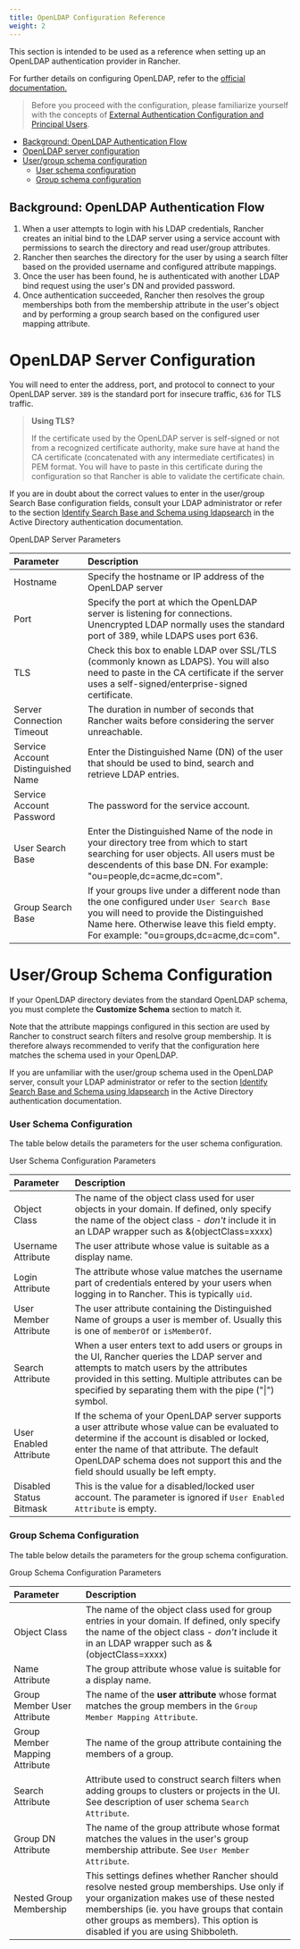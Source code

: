 ```yaml
---
title: OpenLDAP Configuration Reference
weight: 2
---
```


This section is intended to be used as a reference when setting up an OpenLDAP authentication provider in Rancher.

For further details on configuring OpenLDAP, refer to the [official documentation.](https://www.openldap.org/doc/)

> Before you proceed with the configuration, please familiarize yourself with the concepts of [External Authentication Configuration and Principal Users]({{<baseurl>}}/rancher/v2.0-v2.4/en/admin-settings/authentication/#external-authentication-configuration-and-principal-users).

- [Background: OpenLDAP Authentication Flow](#background-openldap-authentication-flow)
- [OpenLDAP server configuration](#openldap-server-configuration)
- [User/group schema configuration](#user-group-schema-configuration)
  - [User schema configuration](#user-schema-configuration)
  - [Group schema configuration](#group-schema-configuration)

## Background: OpenLDAP Authentication Flow 
 
1. When a user attempts to login with his LDAP credentials, Rancher creates an initial bind to the LDAP server using a service account with permissions to search the directory and read user/group attributes. 
2. Rancher then searches the directory for the user by using a search filter based on the provided username and configured attribute mappings. 
3. Once the user has been found, he is authenticated with another LDAP bind request using the user's DN and provided password. 
4. Once authentication succeeded, Rancher then resolves the group memberships both from the membership attribute in the user's object and by performing a group search based on the configured user mapping attribute.

# OpenLDAP Server Configuration

You will need to enter the address, port, and protocol to connect to your OpenLDAP server. `389` is the standard port for insecure traffic, `636` for TLS traffic.

> **Using TLS?**
>
> If the certificate used by the OpenLDAP server is self-signed or not from a recognized certificate authority, make sure have at hand the CA certificate (concatenated with any intermediate certificates) in PEM format. You will have to paste in this certificate during the configuration so that Rancher is able to validate the certificate chain.

If you are in doubt about the correct values to enter in the user/group Search Base configuration fields, consult your LDAP administrator or refer to the section [Identify Search Base and Schema using ldapsearch]({{<baseurl>}}/rancher/v2.0-v2.4/en/admin-settings/authentication/ad/#annex-identify-search-base-and-schema-using-ldapsearch) in the Active Directory authentication documentation.

<figcaption>OpenLDAP Server Parameters</figcaption>

| Parameter | Description |
|:--|:--|
| Hostname | Specify the hostname or IP address of the OpenLDAP server |
| Port | Specify the port at which the OpenLDAP server is listening for connections. Unencrypted LDAP normally uses the standard port of 389, while LDAPS uses port 636.|
| TLS | Check this box to enable LDAP over SSL/TLS (commonly known as LDAPS). You will also need to paste in the CA certificate if the server uses a self-signed/enterprise-signed certificate. |
| Server Connection Timeout | 	The duration in number of seconds that Rancher waits before considering the server unreachable. |
| Service Account Distinguished Name | Enter the Distinguished Name (DN) of the user that should be used to bind, search and retrieve LDAP entries. |
| Service Account Password | The password for the service account.  |
| User Search Base | Enter the Distinguished Name of the node in your directory tree from which to start searching for user objects. All users must be descendents of this base DN. For example: "ou=people,dc=acme,dc=com".|
| Group Search Base | If your groups live under a different node than the one configured under `User Search Base` you will need to provide the Distinguished Name here. Otherwise leave this field empty. For example: "ou=groups,dc=acme,dc=com".|

# User/Group Schema Configuration

If your OpenLDAP directory deviates from the standard OpenLDAP schema, you must complete the **Customize Schema** section to match it.

Note that the attribute mappings configured in this section are used by Rancher to construct search filters and resolve group membership. It is therefore always recommended to verify that the configuration here matches the schema used in your OpenLDAP.

If you are unfamiliar with the user/group schema used in the OpenLDAP server, consult your LDAP administrator or refer to the section [Identify Search Base and Schema using ldapsearch]({{<baseurl>}}/rancher/v2.0-v2.4/en/admin-settings/authentication/ad/#annex-identify-search-base-and-schema-using-ldapsearch) in the Active Directory authentication documentation.

### User Schema Configuration

The table below details the parameters for the user schema configuration.

<figcaption>User Schema Configuration Parameters</figcaption>

| Parameter | Description |
|:--|:--|
| Object Class | The name of the object class used for user objects in your domain. If defined, only specify the name of the object class - *don't* include it in an LDAP wrapper such as &(objectClass=xxxx) |
| Username Attribute | The user attribute whose value is suitable as a display name. |
| Login Attribute | The attribute whose value matches the username part of credentials entered by your users when logging in to Rancher. This is typically `uid`. |
| User Member Attribute | The user attribute containing the Distinguished Name of groups a user is member of. Usually this is one of `memberOf` or `isMemberOf`. |
| Search Attribute | When a user enters text to add users or groups in the UI, Rancher queries the LDAP server and attempts to match users by the attributes provided in this setting. Multiple attributes can be specified by separating them with the pipe ("\|") symbol. |
| User Enabled Attribute | If the schema of your OpenLDAP server supports a user attribute whose value can be evaluated to determine if the account is disabled or locked, enter the name of that attribute. The default OpenLDAP schema does not support this and the field should usually be left empty. |
| Disabled Status Bitmask | This is the value for a disabled/locked user account. The parameter is ignored if `User Enabled Attribute` is empty. |

### Group Schema Configuration

The table below details the parameters for the group schema configuration.

<figcaption>Group Schema Configuration Parameters<figcaption>

| Parameter | Description |
|:--|:--|
| Object Class | The name of the object class used for group entries in your domain. If defined, only specify the name of the object class - *don't* include it in an LDAP wrapper such as &(objectClass=xxxx) |
| Name Attribute | The group attribute whose value is suitable for a display name. |
| Group Member User Attribute | The name of the **user attribute** whose format matches the group members in the `Group Member Mapping Attribute`. |
| Group Member Mapping Attribute | The name of the group attribute containing the members of a group. |
| Search Attribute | Attribute used to construct search filters when adding groups to clusters or projects in the UI. See description of user schema `Search Attribute`. |
| Group DN Attribute | The name of the group attribute whose format matches the values in the user's group membership attribute. See  `User Member Attribute`. |
| Nested Group Membership | This settings defines whether Rancher should resolve nested group memberships. Use only if your organization makes use of these nested memberships (ie. you have groups that contain other groups as members). This option is disabled if you are using Shibboleth. |